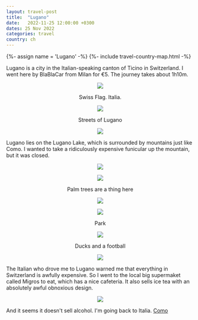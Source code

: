 ```yaml
---
layout: travel-post
title:  "Lugano"
date:   2022-11-25 12:00:00 +0300
dates: 25 Nov 2022
categories: travel
country: ch
---
```

{%- assign name = 'Lugano' -%}
{%- include travel-country-map.html -%}

Lugano is a city in the Italian-speaking canton of Ticino in Switzerland. I went here by BlaBlaCar from Milan for €5. The journey takes about 1h10m.
<center>
<img src="{{site.baseurl}}/assets/img/lugano/1.jpg" />
<p class="image-label">
Swiss Flag. Italia.
</p>
</center>

<center>
<img src="{{site.baseurl}}/assets/img/lugano/2.jpg" />
<p class="image-label">
Streets of Lugano
</p>
</center>


<center>
<img src="{{site.baseurl}}/assets/img/lugano/3.jpg" />
<p class="image-label">
</p>
</center>

Lugano lies on the Lugano Lake, which is surrounded by mountains just like Como. I wanted to take a ridiculously expensive funicular up the mountain, but it was closed.
<center>
<img src="{{site.baseurl}}/assets/img/lugano/4.jpg" />
<p class="image-label">
</p>
</center>

<center>
<img src="{{site.baseurl}}/assets/img/lugano/5.jpg" />
<p class="image-label">
Palm trees are a thing here
</p>
</center>

<center>
<img src="{{site.baseurl}}/assets/img/lugano/6.jpg" />
<p class="image-label">
</p>
</center>

<center>
<img src="{{site.baseurl}}/assets/img/lugano/7.jpg" />
<p class="image-label">
Park
</p>
</center>

<center>
<img src="{{site.baseurl}}/assets/img/lugano/8.jpg" />
<p class="image-label">
Ducks and a football
</p>
</center>


<center>
<img src="{{site.baseurl}}/assets/img/lugano/9.jpg" />
<p class="image-label">
</p>
</center>

The Italian who drove me to Lugano warned me that everything in Switzerland is awfully expensive. So I went to the local big supermaket called Migros to eat, which has a nice cafeteria.
It also sells ice tea with an absolutely awful obnoxious design. 
<center>
<img src="{{site.baseurl}}/assets/img/lugano/10.jpg" />
<p class="image-label">
</p>
</center>
And it seems it doesn't sell alcohol. I'm going back to Italia.

<a class="prev" href="/travel/2022/como">
Como
</a>